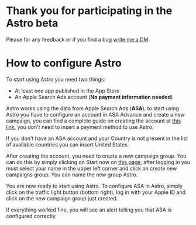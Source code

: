 # Thank you for participating in the Astro beta

Please for any feedback or if you find a bug [write me a DM](https://twitter.com/matteo_spada).

# How to configure Astro

To start using Astro you need two things:

* At least one app published in the App Store
* An Apple Search Ads account (**No payment information needed**)

Astro works using the data from Apple Search Ads (**ASA**), to start using Astro you have to configure an account in ASA Advance and create a new campaign, you can find a complete guide on creating the account at [this link](https://searchads.apple.com/help/get-started/0004-set-up-an-account#:~:text=Get%20started%20from%20the%20Apple,and%20date%2Ftime%20format%20preference), you don't need to insert a payment method to use Astro.

If you don't have an ASA account and your Country is not present in the list of available countries you can insert United States.

After creating the account, you need to create a new campaign group. You can do this by simply clicking on Start now on [this page](https://searchads.apple.com/advanced#), after logging in you must select your name in the upper left corner and click on create new campaigns group. You can name the new group Astro.

You are now ready to start using Astro. To configure ASA in Astro, simply click on the traffic light button (bottom right), log in with your Apple ID and click on the new campaign group just created.

If everything worked fine, you will see an alert telling you that ASA is configured correctly.
